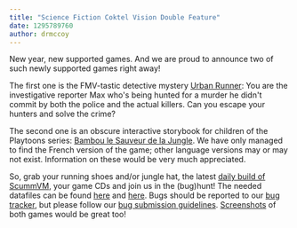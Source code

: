 ```yaml
---
title: "Science Fiction Coktel Vision Double Feature"
date: 1295789760
author: drmccoy
---
```


New year, new supported games. And we are proud to announce two of such newly supported games right away!

The first one is the FMV-tastic detective mystery [Urban Runner](http://www.mobygames.com/game/urban-runner): You are the investigative reporter Max who's being hunted for a murder he didn't commit by both the police and the actual killers. Can you escape your hunters and solve the crime?

The second one is an obscure interactive storybook for children of the Playtoons series: [Bambou le Sauveur de la Jungle](http://wiki.scummvm.org/index.php/Playtoons_Limited_Edition_-_Bambou_le_Sauveur_de_la_Jungle). We have only managed to find the French version of the game; other language versions may or may not exist. Information on these would be very much appreciated.

So, grab your running shoes and/or jungle hat, the latest [daily build of ScummVM](/downloads/#daily), your game CDs and join us in the (bug)hunt! The needed datafiles can be found [here](http://wiki.scummvm.org/index.php/Datafiles#Urban_Runner) and [here](http://wiki.scummvm.org/index.php/Datafiles#Playtoons:_Bambou_le_Sauveur_de_la_Jungle). Bugs should be reported to our [bug tracker](http://bugs.scummvm.org/), but please follow our [bug submission guidelines](/faq/#question.report-bugs). [Screenshots](http://wiki.scummvm.org/index.php/Screenshots) of both games would be great too!
